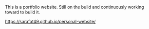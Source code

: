 This is a portfolio website. Still on the build and continuously working toward to build it.

https://sarafat49.github.io/personal-website/